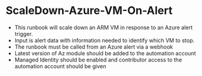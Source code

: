 # ScaleDown-Azure-VM-On-Alert
- This runbook will scale down an ARM VM in response to an Azure alert trigger.  
- Input is alert data with information needed to identify which VM to stop.   
- The runbook must be called from an Azure alert via a webhook   
- Latest version of Az module should be added to the automation account   
- Managed Identity should be enabled and contributor access to the automation account should be given 
